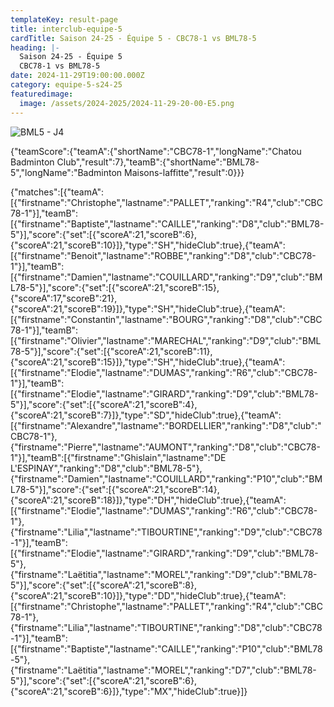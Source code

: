```yaml
---
templateKey: result-page
title: interclub-equipe-5
cardTitle: Saison 24-25 - Équipe 5 - CBC78-1 vs BML78-5 
heading: |-
  Saison 24-25 - Équipe 5
  CBC78-1 vs BML78-5
date: 2024-11-29T19:00:00.000Z
category: equipe-5-s24-25
featuredimage:
  image: /assets/2024-2025/2024-11-29-20-00-E5.png
---
```

![](/assets/2024-2025/2024-11-29-20-00-E5.png "BML5 - J4")

<teamscoreboard>{"teamScore":{"teamA":{"shortName":"CBC78-1","longName":"Chatou Badminton Club","result":7},"teamB":{"shortName":"BML78-5","longName":"Badminton Maisons-laffitte","result":0}}}</teamscoreboard>

<scoreboard>{"matches":[{"teamA":[{"firstname":"Christophe","lastname":"PALLET","ranking":"R4","club":"CBC78-1"}],"teamB":[{"firstname":"Baptiste","lastname":"CAILLE","ranking":"D8","club":"BML78-5"}],"score":{"set":[{"scoreA":21,"scoreB":6},{"scoreA":21,"scoreB":10}]},"type":"SH","hideClub":true},{"teamA":[{"firstname":"Benoit","lastname":"ROBBE","ranking":"D8","club":"CBC78-1"}],"teamB":[{"firstname":"Damien","lastname":"COUILLARD","ranking":"D9","club":"BML78-5"}],"score":{"set":[{"scoreA":21,"scoreB":15},{"scoreA":17,"scoreB":21},{"scoreA":21,"scoreB":19}]},"type":"SH","hideClub":true},{"teamA":[{"firstname":"Constantin","lastname":"BOURG","ranking":"D8","club":"CBC78-1"}],"teamB":[{"firstname":"Olivier","lastname":"MARECHAL","ranking":"D9","club":"BML78-5"}],"score":{"set":[{"scoreA":21,"scoreB":11},{"scoreA":21,"scoreB":15}]},"type":"SH","hideClub":true},{"teamA":[{"firstname":"Elodie","lastname":"DUMAS","ranking":"R6","club":"CBC78-1"}],"teamB":[{"firstname":"Elodie","lastname":"GIRARD","ranking":"D9","club":"BML78-5"}],"score":{"set":[{"scoreA":21,"scoreB":4},{"scoreA":21,"scoreB":7}]},"type":"SD","hideClub":true},{"teamA":[{"firstname":"Alexandre","lastname":"BORDELLIER","ranking":"D8","club":"CBC78-1"},{"firstname":"Pierre","lastname":"AUMONT","ranking":"D8","club":"CBC78-1"}],"teamB":[{"firstname":"Ghislain","lastname":"DE L'ESPINAY","ranking":"D8","club":"BML78-5"},{"firstname":"Damien","lastname":"COUILLARD","ranking":"P10","club":"BML78-5"}],"score":{"set":[{"scoreA":21,"scoreB":14},{"scoreA":21,"scoreB":18}]},"type":"DH","hideClub":true},{"teamA":[{"firstname":"Elodie","lastname":"DUMAS","ranking":"R6","club":"CBC78-1"},{"firstname":"Lilia","lastname":"TIBOURTINE","ranking":"D9","club":"CBC78-1"}],"teamB":[{"firstname":"Elodie","lastname":"GIRARD","ranking":"D9","club":"BML78-5"},{"firstname":"Laëtitia","lastname":"MOREL","ranking":"D9","club":"BML78-5"}],"score":{"set":[{"scoreA":21,"scoreB":8},{"scoreA":21,"scoreB":10}]},"type":"DD","hideClub":true},{"teamA":[{"firstname":"Christophe","lastname":"PALLET","ranking":"R4","club":"CBC78-1"},{"firstname":"Lilia","lastname":"TIBOURTINE","ranking":"D8","club":"CBC78-1"}],"teamB":[{"firstname":"Baptiste","lastname":"CAILLE","ranking":"P10","club":"BML78-5"},{"firstname":"Laëtitia","lastname":"MOREL","ranking":"D7","club":"BML78-5"}],"score":{"set":[{"scoreA":21,"scoreB":6},{"scoreA":21,"scoreB":6}]},"type":"MX","hideClub":true}]}</scoreboard>